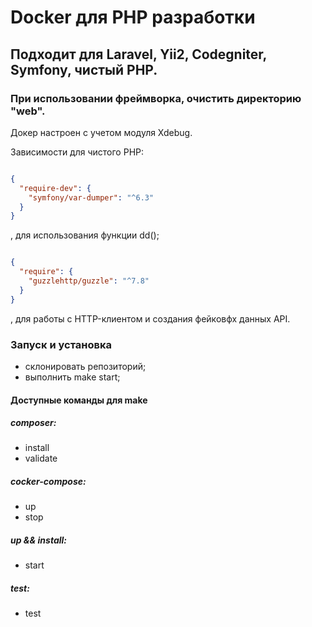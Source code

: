 # Docker для PHP разработки
## Подходит для Laravel, Yii2, Codegniter, Symfony, чистый PHP.
### При использовании фреймворка, очистить директорию "web".

Докер настроен с учетом модуля Xdebug.

Зависимости для чистого PHP:

```json

{
  "require-dev": {
    "symfony/var-dumper": "^6.3"
  }
}

```
, для использования функции dd();

```json

{
  "require": {
    "guzzlehttp/guzzle": "^7.8"
  }
}

```
, для работы с HTTP-клиентом и создания фейковфх данных API.

### Запуск и установка
- склонировать репозиторий;
- выполнить make start;

#### Доступные команды для make
##### composer:
- install
- validate

##### cocker-compose:
- up
- stop

##### up && install:
- start

##### test:
- test